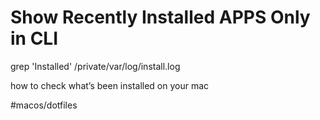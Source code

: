 # Show Recently Installed APPS Only in CLI
grep 'Installed' /private/var/log/install.log

how to check what’s been installed on your mac


#macos/dotfiles
